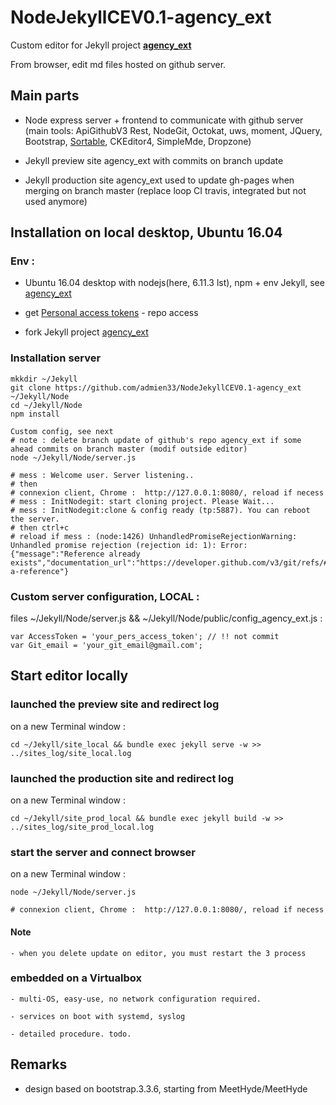 # NodeJekyllCEV0.1-agency_ext


Custom editor for Jekyll project [**agency_ext**](https://github.com/admien33/agency_ext)

From browser, edit md files hosted on github server.

## Main parts

- Node express server + frontend to communicate with github server (main tools: ApiGithubV3 Rest, NodeGit, Octokat, uws, moment, JQuery, Bootstrap, [Sortable](https://github.com/RubaXa/Sortable), CKEditor4, SimpleMde, Dropzone)

- Jekyll preview site agency_ext with commits on branch update

- Jekyll production site agency_ext used to update gh-pages when merging on branch master (replace loop CI travis, integrated but not used anymore)



## Installation on local desktop, Ubuntu 16.04


### Env : 

- Ubuntu 16.04 desktop with nodejs(here, 6.11.3 lst), npm + env Jekyll, see [agency_ext](https://github.com/admien33/agency_ext)

- get [Personal access tokens](https://github.com/settings/tokens) - repo access

- fork Jekyll project [agency_ext](https://github.com/admien33/agency_ext)




### Installation server
	
	mkkdir ~/Jekyll
	git clone https://github.com/admien33/NodeJekyllCEV0.1-agency_ext ~/Jekyll/Node
	cd ~/Jekyll/Node
	npm install

	Custom config, see next
	# note : delete branch update of github's repo agency_ext if some ahead commits on branch master (modif outside editor) 
	node ~/Jekyll/Node/server.js

	# mess : Welcome user. Server listening..
	# then
	# connexion client, Chrome :  http://127.0.0.1:8080/, reload if necess
	# mess : InitNodegit: start cloning project. Please Wait...
	# mess : InitNodegit:clone & config ready (tp:5887). You can reboot the server.
	# then ctrl+c
	# reload if mess : (node:1426) UnhandledPromiseRejectionWarning: Unhandled promise rejection (rejection id: 1): Error: {"message":"Reference already exists","documentation_url":"https://developer.github.com/v3/git/refs/#create-a-reference"}


### Custom server configuration, LOCAL :

files ~/Jekyll/Node/server.js && ~/Jekyll/Node/public/config_agency_ext.js :

	var AccessToken = 'your_pers_access_token'; // !! not commit
	var Git_email = 'your_git_email@gmail.com';
	

## Start editor locally

### launched the preview site and redirect log

on a new Terminal window :

	cd ~/Jekyll/site_local && bundle exec jekyll serve -w >> ../sites_log/site_local.log

### launched the production site and redirect log

on a new Terminal window :

	cd ~/Jekyll/site_prod_local && bundle exec jekyll build -w >> ../sites_log/site_prod_local.log


### start the server and connect browser

on a new Terminal window :

	node ~/Jekyll/Node/server.js

	# connexion client, Chrome :  http://127.0.0.1:8080/, reload if necess

#### Note 

	- when you delete update on editor, you must restart the 3 process


### embedded on a Virtualbox

	- multi-OS, easy-use, no network configuration required.

	- services on boot with systemd, syslog

	- detailed procedure. todo.


## Remarks

- design based on bootstrap.3.3.6, starting from MeetHyde/MeetHyde 

